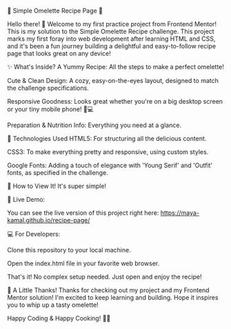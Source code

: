 🍳 Simple Omelette Recipe Page 🍳

Hello there! 👋 Welcome to my first practice project from Frontend Mentor! This is my solution to the Simple Omelette Recipe challenge. This project marks my first foray into web development after learning HTML and CSS, and it's been a fun journey building a delightful and easy-to-follow recipe page that looks great on any device!


✨ What's Inside?
A Yummy Recipe: All the steps to make a perfect omelette!

Cute & Clean Design: A cozy, easy-on-the-eyes layout, designed to match the challenge specifications.

Responsive Goodness: Looks great whether you're on a big desktop screen or your tiny mobile phone! 📱💻

Preparation & Nutrition Info: Everything you need at a glance.


💖 Technologies Used
HTML5: For structuring all the delicious content.

CSS3: To make everything pretty and responsive, using custom styles.

Google Fonts: Adding a touch of elegance with 'Young Serif' and 'Outfit' fonts, as specified in the challenge.


🚀 How to View It!
It's super simple!

🚀 Live Demo:

You can see the live version of this project right here: https://maya-kamal.github.io/recipe-page/

💻 For Developers:

Clone this repository to your local machine.

Open the index.html file in your favorite web browser.

That's it! No complex setup needed. Just open and enjoy the recipe!


🙏 A Little Thanks!
Thanks for checking out my project and my Frontend Mentor solution! I'm excited to keep learning and building. Hope it inspires you to whip up a tasty omelette!

Happy Coding & Happy Cooking! 🍳✨
